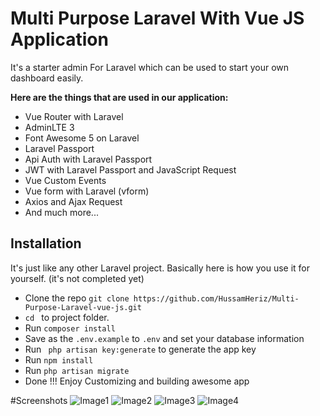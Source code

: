 # Multi Purpose Laravel With Vue JS Application
It's a starter admin For Laravel which can be used to start your own dashboard easily.

<b> Here are the things that are used in our application: </b>

* Vue Router with Laravel
* AdminLTE 3
* Font Awesome 5 on Laravel
* Laravel Passport
* Api Auth with Laravel Passport
* JWT with Laravel Passport and JavaScript Request
* Vue Custom Events
* Vue form with Laravel (vform)
* Axios and Ajax Request
* And much more...

## Installation

It's just like any other Laravel project. Basically here is how you use it for yourself. (it's not completed yet) 

* Clone the repo ` git clone https://github.com/HussamHeriz/Multi-Purpose-Laravel-vue-js.git `
* `cd ` to project folder. 
* Run ` composer install `
* Save as the `.env.example` to `.env` and set your database information 
* Run ` php artisan key:generate` to generate the app key
* Run ` npm install ` 
* Run ` php artisan migrate ` 
* Done !!! Enjoy Customizing and building awesome app 

#Screenshots
![Image1](https://serving.photos.photobox.com/0209172545161bfc73bc049484c11e8ecf3ff33baf3e78219f919e67ceb58949b984474a.jpg)
![Image2](https://serving.photos.photobox.com/77552903569a74beec952a63bf7df7b2f1624175d0bfae44962a680fa16d2d59191968f9.jpg)
![Image3](https://serving.photos.photobox.com/49043925d4b1d156e5a06fdd7422ce877bdbc336a6d50e51ca4edc72128fb185f6bce3bc.jpg)
![Image4](https://serving.photos.photobox.com/0356899474668bd5abf3b1fec625c1116d30904922c10c8ef836216a295d4e636b0d1923.jpg)
